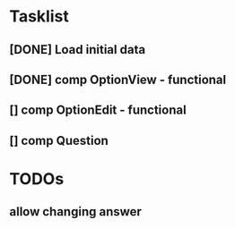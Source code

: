 # Tasklist

## [DONE] Load initial data

## [DONE] comp OptionView - functional 

## [] comp OptionEdit - functional

## [] comp Question

# TODOs

## allow changing answer
